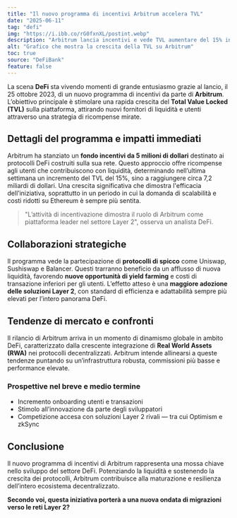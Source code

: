 ```yaml
---
title: "Il nuovo programma di incentivi Arbitrum accelera TVL"
date: "2025-06-11"
tag: "defi"
img: "https://i.ibb.co/rG0fxnXL/postint.webp"
description: "Arbitrum lancia incentivi e vede TVL aumentare del 15% in una settimana"
alt: "Grafico che mostra la crescita della TVL su Arbitrum"
toc: true
source: "DeFiBank"
feature: false
---
```


La scena **DeFi** sta vivendo momenti di grande entusiasmo grazie al lancio, il 25 ottobre 2023, di un nuovo programma di incentivi da parte di **Arbitrum**. L’obiettivo principale è stimolare una rapida crescita del **Total Value Locked (TVL)** sulla piattaforma, attirando nuovi fornitori di liquidità e utenti attraverso una strategia di ricompense mirate.

## Dettagli del programma e impatti immediati

Arbitrum ha stanziato un **fondo incentivi da 5 milioni di dollari** destinato ai protocolli DeFi costruiti sulla sua rete. Questo approccio offre ricompense agli utenti che contribuiscono con liquidità, determinando nell’ultima settimana un incremento del TVL del 15%, sino a raggiungere circa 7,2 miliardi di dollari. Una crescita significativa che dimostra l'efficacia dell’iniziativa, soprattutto in un periodo in cui la domanda di scalabilità e costi ridotti su Ethereum è sempre più sentita.

> "L’attività di incentivazione dimostra il ruolo di Arbitrum come piattaforma leader nel settore Layer 2", osserva un analista DeFi.

## Collaborazioni strategiche

Il programma vede la partecipazione di **protocolli di spicco** come Uniswap, Sushiswap e Balancer. Questi trarranno beneficio da un afflusso di nuova liquidità, favorendo **nuove opportunità di yield farming** e costi di transazione inferiori per gli utenti. L’effetto atteso è una **maggiore adozione delle soluzioni Layer 2**, con standard di efficienza e adattabilità sempre più elevati per l’intero panorama DeFi.

## Tendenze di mercato e confronti

Il rilancio di Arbitrum arriva in un momento di dinamismo globale in ambito DeFi, caratterizzato dalla crescente integrazione di **Real World Assets (RWA)** nei protocolli decentralizzati. Arbitrum intende allinearsi a queste tendenze puntando su un’infrastruttura robusta, commissioni più basse e performance elevate.

### Prospettive nel breve e medio termine

- Incremento onboarding utenti e transazioni
- Stimolo all’innovazione da parte degli sviluppatori
- Competizione accesa con soluzioni Layer 2 rivali — tra cui Optimism e zkSync

## Conclusione

Il nuovo programma di incentivi di Arbitrum rappresenta una mossa chiave nello sviluppo del settore DeFi. Potenziando la liquidità e sostenendo la crescita dei protocolli, Arbitrum contribuisce alla maturazione e resilienza dell’intero ecosistema decentralizzato.

**Secondo voi, questa iniziativa porterà a una nuova ondata di migrazioni verso le reti Layer 2?**
